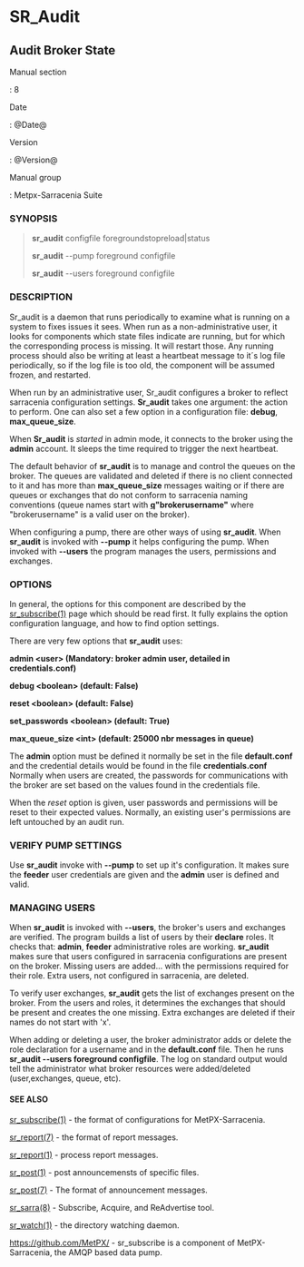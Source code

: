 SR\_Audit
=========

Audit Broker State
------------------

Manual section

:   8

Date

:   @Date@

Version

:   @Version@

Manual group

:   Metpx-Sarracenia Suite

### SYNOPSIS

> **sr\_audit** configfile foregroundstopreload\|status
>
> **sr\_audit** --pump foreground configfile
>
> **sr\_audit** --users foreground configfile

### DESCRIPTION

Sr\_audit is a daemon that runs periodically to examine what is running
on a system to fixes issues it sees. When run as a non-administrative
user, it looks for components which state files indicate are running,
but for which the corresponding process is missing. It will restart
those. Any running process should also be writing at least a heartbeat
message to it´s log file periodically, so if the log file is too old,
the component will be assumed frozen, and restarted.

When run by an administrative user, Sr\_audit configures a broker to
reflect sarracenia configuration settings. **Sr\_audit** takes one
argument: the action to perform. One can also set a few option in a
configuration file: **debug**, **max\_queue\_size**.

When **Sr\_audit** is *started* in admin mode, it connects to the broker
using the **admin** account. It sleeps the time required to trigger the
next heartbeat.

The default behavior of **sr\_audit** is to manage and control the
queues on the broker. The queues are validated and deleted if there is
no client connected to it and has more than **max\_queue\_size**
messages waiting or if there are queues or exchanges that do not conform
to sarracenia naming conventions (queue names start with
**[q]()"brokerusername"** where "brokerusername" is a valid user on the
broker).

When configuring a pump, there are other ways of using **sr\_audit**.
When **sr\_audit** is invoked with **--pump** it helps configuring the
pump. When invoked with **--users** the program manages the users,
permissions and exchanges.

### OPTIONS

In general, the options for this component are described by the
[sr\_subscribe(1)](sr_subscribe.1.md) page which should be read first.
It fully explains the option configuration language, and how to find
option settings.

There are very few options that **sr\_audit** uses:

**admin \<user\> (Mandatory: broker admin user, detailed in
credentials.conf)**

**debug \<boolean\> (default: False)**

**reset \<boolean\> (default: False)**

**set\_passwords \<boolean\> (default: True)**

**max\_queue\_size \<int\> (default: 25000 nbr messages in queue)**

The **admin** option must be defined it normally be set in the file
**default.conf** and the credential details would be found in the file
**credentials.conf** Normally when users are created, the passwords for
communications with the broker are set based on the values found in the
credentials file.

When the *reset* option is given, user passwords and permissions will be
reset to their expected values. Normally, an existing user's permissions
are left untouched by an audit run.

### VERIFY PUMP SETTINGS

Use **sr\_audit** invoke with **--pump** to set up it's configuration.
It makes sure the **feeder** user credentials are given and the
**admin** user is defined and valid.

### MANAGING USERS

When **sr\_audit** is invoked with **--users**, the broker's users and
exchanges are verified. The program builds a list of users by their
**declare** roles. It checks that: **admin**, **feeder** administrative
roles are working. **sr\_audit** makes sure that users configured in
sarracenia configurations are present on the broker. Missing users are
added... with the permissions required for their role. Extra users, not
configured in sarracenia, are deleted.

To verify user exchanges, **sr\_audit** gets the list of exchanges
present on the broker. From the users and roles, it determines the
exchanges that should be present and creates the one missing. Extra
exchanges are deleted if their names do not start with 'x'.

When adding or deleting a user, the broker administrator adds or delete
the role declaration for a username and in the **default.conf** file.
Then he runs **sr\_audit --users foreground configfile**. The log on
standard output would tell the administrator what broker resources were
added/deleted (user,exchanges, queue, etc).

#### SEE ALSO

[sr\_subscribe(1)](sr_subscribe.1.md) - the format of configurations
for MetPX-Sarracenia.

[sr\_report(7)](sr_report.7.md) - the format of report messages.

[sr\_report(1)](sr_report.1.md) - process report messages.

[sr\_post(1)](sr_post.1.md) - post announcemensts of specific files.

[sr\_post(7)](sr_post.7.md) - The format of announcement messages.

[sr\_sarra(8)](sr_sarra.8.md) - Subscribe, Acquire, and ReAdvertise
tool.

[sr\_watch(1)](sr_watch.1.md) - the directory watching daemon.

[<https://github.com/MetPX/>](https://github.com/MetPX/) - sr\_subscribe
is a component of MetPX-Sarracenia, the AMQP based data pump.
